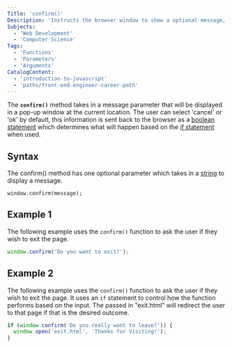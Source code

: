 ```yaml
---
Title: 'confirm()'
Description: 'Instructs the browser window to show a optional message, the user then must confirm or cancel the message'
Subjects:
  - 'Web Development'
  - 'Computer Science'
Tags:
  - 'Functions'
  - 'Parameters'
  - 'Arguments'
CatalogContent:
  - 'introduction-to-javascript'
  - 'paths/front-end-engineer-career-path'
---
```


The **`confirm()`** method takes in a message parameter that will be displayed in a pop-up window at the current location. The user can select 'cancel' or 'ok' by default, this information is sent back to the browser as a [boolean statement](https://www.codecademy.com/resources/docs/general/data-types/boolean) which determines what will happen based on the [if statement](https://www.codecademy.com/resources/docs/javascript/conditionals) when used.

## Syntax

The confirm() method has one optional parameter which takes in a [string](https://www.codecademy.com/resources/docs/general/data-types/string) to display a message.

```pseudo
window.confirm(message);
```

## Example 1

The following example uses the `confirm()` function to ask the user if they wish to exit the page.

```js
window.confirm('Do you want to exit?');
```

## Example 2

The following example uses the `confirm()` function to ask the user if they wish to exit the page. It uses an `if` statement to control how the function performs based on the input. The passed in "exit.html" will redirect the user to that page if that is the desired outcome.

```js
if (window.confirm('Do you really want to leave?')) {
  window.open('exit.html', 'Thanks for Visiting!');
}
```
